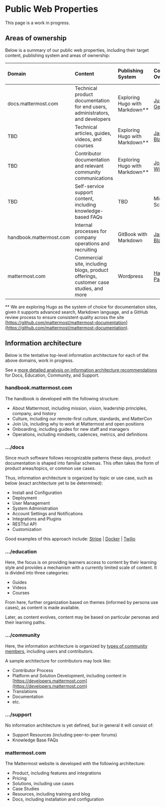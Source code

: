 # Public Web Properties

This page is a work in progress.

## Areas of ownership

Below is a summary of our public web properties, including their target content, publishing system and areas of ownership:

| Domain | Content | Publishing System | Content Owner | Quality Control Owner |
| :--- | :--- | :--- | :--- | :--- |
| docs.mattermost.com | Technical product documentation for end users, administrators, and developers | Exploring Hugo with Markdown\*\* | [Justine Geffen](http://github.com/justinegeffen) | [Justine Geffen](http://github.com/justinegeffen) and [Amy Blais](http://github.com/amyblais) |
| TBD | Technical articles, guides, videos, and courses | Exploring Hugo with Markdown\*\* | [Jason Blais](http://github.com/jasonblais) | [Sebastian Faase](https://github.com/faase) |
| TBD | Contributor documentation and relevant community communications | Exploring Hugo with Markdown\*\* | [Joram Wilander](http://github.com/jwilander) | [Joram Wilander](http://github.com/jwilander) |
| TBD | Self-service support content, including knowledge-based FAQs | TBD | Michael Schiff | Michael Schiff |
| handbook.mattermost.com | Internal processes for company operations and recruiting | GitBook with Markdown | [Jason Blais](http://github.com/jasonblais) | [Justine Geffen](http://github.com/justinegeffen) and [Amy Blais](http://github.com/amyblais) |
| mattermost.com | Commercial site, including blogs, product offerings, customer case studies, and more | Wordpress | [Hanna Parks](https://github.com/hannaparks) | [Asaad Mahmood](https://github.com/asaadmahmood) |

\*\* We are exploring Hugo as the system of choice for documentation sites, given it supports advanced search, Markdown language, and a GitHub review process to ensure consistent quality across the site [https://github.com/mattermost/mattermost-documentation](https://github.com/mattermost/mattermost-documentation).

## Information architecture

Below is the tentative top-level information architecture for each of the above domains, work in progress.

See a [more detailed analysis on information architecture recommendations](https://docs.google.com/document/d/1CaRpCo0Aic-bDIKGtIA5mbtaH7JarCH-3v7rP-SBFHk/edit#) for Docs, Education, Community, and Support.

### handbook.mattermost.com

The handbook is developed with the following structure:

* About Mattermost, including mission, vision, leadership principles, company, and history
* Culture, including our remote-first culture, standards, and MatterCon
* Join Us, including why to work at Mattermost and open positions
* Onboarding, including guides for new staff and managers
* Operations, including mindsets, cadences, metrics, and definitions

### .../docs

Since much software follows recognizable patterns these days, product documentation is shaped into familiar schemas. This often takes the form of product areas/topics, or common use cases.

Thus, information architecture is organized by topic or use case, such as below \(exact architecture yet to be determined\):

* Install and Configuration
* Deployment
* User Management
* System Administration
* Account Settings and Notifications
* Integrations and Plugins
* RESTful API
* Customization

Good examples of this approach include: [Stripe](https://stripe.com/docs) \| [Docker](https://docs.docker.com/) \| [Twilio](https://www.twilio.com/docs)

### .../education

Here, the focus is on providing learners access to content by their learning style and provides a mechanism with a currently limited scale of content. It is divided into three categories:

* Guides
* Videos
* Courses

From here, further organization based on themes \(informed by persona use cases\), as content is made available.

Later, as content evolves, content may be based on particular personas and their learning paths.

### .../community

Here, the information architecture is organized by [types of community members](https://docs.mattermost.com/process/community-overview.html), including users and contributors.

A sample architecture for contributors may look like:

* Contributor Process
* Platform and Solution Development, including content in [https://developers.mattermost.com](https://developers.mattermost.com)
* Translations
* Documentation
* etc.

### .../support

No information architecture is yet defined, but in general it will consist of:

* Support Resources \(including peer-to-peer forums\)
* Knowledge Base FAQs

### mattermost.com

The Mattermost website is developed with the following architecture:

* Product, including features and integrations
* Pricing
* Solutions, including use cases
* Case Studies
* Resources, including training and blog
* Docs, including installation and configuration

